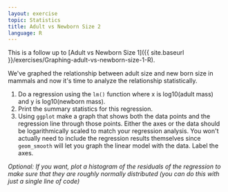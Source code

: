 ```yaml
---
layout: exercise
topic: Statistics
title: Adult vs Newborn Size 2
language: R
---
```


This is a follow up to [Adult vs Newborn Size 1]({{ site.baseurl }}/exercises/Graphing-adult-vs-newborn-size-1-R).

We've graphed the relationship between adult size and new born size in
mammals and now it's time to analyze the relationship statistically.

1.  Do a regression using the `lm()` function where x is log10(adult mass) and y is log10(newborn mass).
2.  Print the summary statistics for this regression.
3.  Using `ggplot` make a graph that shows both the data points and the
    regression line through those points. Either the axes or the data should be
    logarithmically scaled to match your regression analysis. You won't actually
    need to include the regression results themselves since `geom_smooth` will
    let you graph the linear model with the data. Label the axes.

*Optional: If you want, plot a histogram of the residuals of the regression to
make sure that they are roughly normally distributed (you can do this with just
a single line of code)*

